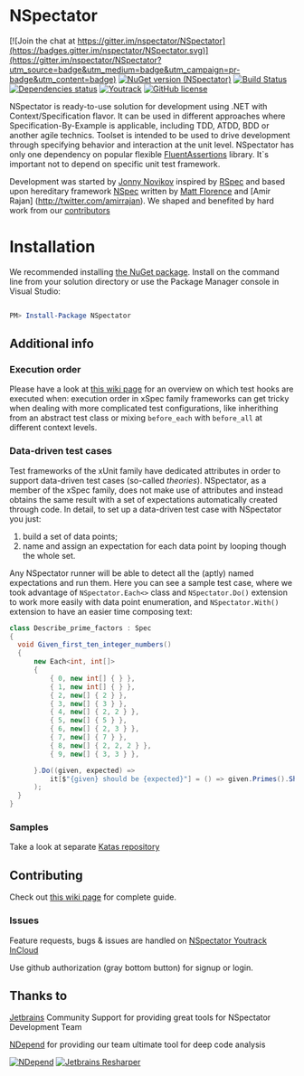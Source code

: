 # NSpectator

[![Join the chat at https://gitter.im/nspectator/NSpectator](https://badges.gitter.im/nspectator/NSpectator.svg)](https://gitter.im/nspectator/NSpectator?utm_source=badge&utm_medium=badge&utm_campaign=pr-badge&utm_content=badge)
[![NuGet version (NSpectator)](https://img.shields.io/nuget/v/NSpectator.svg?style=flat)](https://www.nuget.org/packages/NSpectator/)
[![Build Status](https://travis-ci.org/nspectator/NSpectator.svg?branch=master)](https://travis-ci.org/nspectator/NSpectator)
[![Dependencies status](https://img.shields.io/badge/dependencies-up--to--date-brightgreen.svg)](https://libraries.io/nuget/NSpectator)
[![Youtrack](https://img.shields.io/badge/issues-youtrack-orange.svg)](https://nspectator.myjetbrains.com/youtrack/issues/NS?q=%23Unresolved)
[![GitHub license](https://img.shields.io/badge/license-MIT-blue.svg)](https://raw.githubusercontent.com/nspectator/NSpectator/master/license.txt)


NSpectator is ready-to-use solution for development using .NET with Context/Specification flavor. It can be used in different approaches where Specification-By-Example is applicable, including TDD, ATDD, BDD or another agile technics. Toolset is intended to be used to drive development through specifying behavior and interaction at the unit level. 
NSpectator has only one dependency on popular flexible [FluentAssertions](https://github.com/dennisdoomen/fluentassertions) library. It`s important not to depend on specific unit test framework.

Development was started by [Jonny Novikov](http://jonnynovikov.com) inspired by [RSpec](http://rspec.info/) and based upon hereditary framework [NSpec](https://github.com/mattflo/NSpec) written by [Matt Florence](http://twitter.com/mattflo) and [Amir Rajan] (http://twitter.com/amirrajan). We shaped and benefited by hard work from our [contributors](https://github.com/nspectator/NSpectator/contributors)

# Installation

We recommended installing [the NuGet package](https://www.nuget.org/packages/NSpectator). Install on the command line from your solution directory or use the Package Manager console in Visual Studio:

```powershell

PM> Install-Package NSpectator

```

## Additional info

### Execution order

Please have a look at [this wiki page](https://github.com/nspectator/NSpectator/wiki/Execution-Orders) for an overview on which test hooks are executed when: execution order in xSpec family frameworks can get tricky when dealing with more complicated test configurations, like inherithing from an abstract test class or mixing `before_each` with `before_all` at different context levels.

### Data-driven test cases

Test frameworks of the xUnit family have dedicated attributes in order to support data-driven test cases (so-called *theories*). NSpectator, as a member of the xSpec family, does not make use of attributes and instead obtains the same result with a set of expectations automatically created through code. In detail, to set up a data-driven test case with NSpectator you just: 

1. build a set of data points;
1. name and assign an expectation for each data point by looping though the whole set.

Any NSpectator runner will be able to detect all the (aptly) named expectations and run them. Here you can see a sample test case, where we took advantage of `NSpectator.Each<>` class and `NSpectator.Do()` extension to work more easily with data point enumeration, and `NSpectator.With()` extension to have an easier time composing text:

```c#
class Describe_prime_factors : Spec
{
  void Given_first_ten_integer_numbers()
  {
      new Each<int, int[]>
      {
          { 0, new int[] { } },
          { 1, new int[] { } },
          { 2, new[] { 2 } },
          { 3, new[] { 3 } },
          { 4, new[] { 2, 2 } },
          { 5, new[] { 5 } },
          { 6, new[] { 2, 3 } },
          { 7, new[] { 7 } },
          { 8, new[] { 2, 2, 2 } },
          { 9, new[] { 3, 3 } },

      }.Do((given, expected) =>
          it[$"{given} should be {expected}"] = () => given.Primes().Should().Be(expected)
      );
  }
}
```

### Samples

Take a look at separate [Katas repository](https://github.com/nspectator/katas)

## Contributing

Check out [this wiki page](https://github.com/nspectator/NSpectator/wiki/Contributing) for complete guide.

### Issues

Feature requests, bugs & issues are handled on [NSpectator Youtrack InCloud](https://nspectator.myjetbrains.com/youtrack/issues/NS?q=%23Unresolved)

Use github authorization (gray bottom button) for signup or login.

## Thanks to

[Jetbrains](https://www.jetbrains.com/) Community Support for providing great tools for NSpectator Development Team

[NDepend](http://www.ndepend.com/) for providing our team ultimate tool for deep code analysis

[![NDepend](https://github.com/nspectator/nspectator/raw/master/tools/PoweredByNDepend.png)](http://www.ndepend.com/)
[![Jetbrains Resharper](https://github.com/nspectator/nspectator/raw/master/tools/icon_ReSharper.png)](https://www.jetbrains.com/resharper/)

